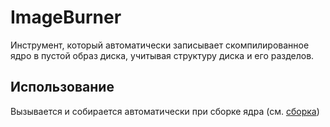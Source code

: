 # ImageBurner
Инструмент, который автоматически записывает скомпилированное ядро в пустой образ диска, учитывая структуру диска и его разделов.

## Использование
Вызывается и собирается автоматически при сборке ядра (см. [сборка](https://github.com/KirillAldashkin/OSExperiments/blob/main/README.md#%D1%81%D0%B1%D0%BE%D1%80%D0%BA%D0%B0-1))
